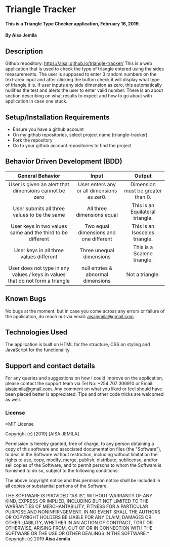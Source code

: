 # Triangle Tracker
#### This is a Triangle Type Checker application, February 16, 2019.
#### By **Aisa Jemila**
## Description
Github repository: https://aisaj.github.io/triangle-tracker/
This is a web application that is used to check the type of triangle entered using the sides measurements. The user is supposed to enter 3 random numbers on the text-area input and after clicking the button check it will display what type of triangle it is. If user inputs any side dimension as zero, this automatically nullifies the test and alerts the user to enter valid number. There is an about section describing on what results to expect and how to go about with application in case one stuck.
## Setup/Installation Requirements
* Ensure you have a github account
* On my github repositories, select project name (triangle-tracker)
* Fork the repository
* Go to your github account repositories to find the project
## Behavior Driven Development (BDD)
| General Behavior     | Input     | Output |
| :-------------: | :-------------: | :-------------: |
|  User is given an alert that dimensions cannot be zero   | User enters any or all dimensions as zer0.      | Dimension must be greater than 0. |
| User submits all three values to be the same | All three dimensions equal | This is an Equilateral triangle. |
| User keys in two values same and the third to be different | Two equal dimensions and one different | This is an Isosceles triangle. |
| User keys in all three values different | Three unequal dimensions | This is a Scalene triangle. |
| User does not type in any values / keys in values that do not form a triangle | null entries & abnormal dimensions | Not a triangle. |
## Known Bugs
No bugs at the moment, but in case you come across any errors or failure of the application, do reach out via email: aisajemila@gmail.com
## Technologies Used
The application is built on HTML for the structure, CSS on styling and JavaScript for the functionality.
## Support and contact details
For any queries and suggestions on how I could improve on the application, please contact the support team via Tel No: +254 707 306910 or Email: aisajemila@gmail.com. Any comment on what you liked or feel should have been placed better is appreciated. Tips and other code tricks are welcomed as well.
### License
*MIT License

Copyright (c) [2019] [AISA JEMILA]

Permission is hereby granted, free of charge, to any person obtaining a copy
of this software and associated documentation files (the "Software"), to deal
in the Software without restriction, including without limitation the rights
to use, copy, modify, merge, publish, distribute, sublicense, and/or sell
copies of the Software, and to permit persons to whom the Software is
furnished to do so, subject to the following conditions:

The above copyright notice and this permission notice shall be included in all
copies or substantial portions of the Software.

THE SOFTWARE IS PROVIDED "AS IS", WITHOUT WARRANTY OF ANY KIND, EXPRESS OR
IMPLIED, INCLUDING BUT NOT LIMITED TO THE WARRANTIES OF MERCHANTABILITY,
FITNESS FOR A PARTICULAR PURPOSE AND NONINFRINGEMENT. IN NO EVENT SHALL THE
AUTHORS OR COPYRIGHT HOLDERS BE LIABLE FOR ANY CLAIM, DAMAGES OR OTHER
LIABILITY, WHETHER IN AN ACTION OF CONTRACT, TORT OR OTHERWISE, ARISING FROM,
OUT OF OR IN CONNECTION WITH THE SOFTWARE OR THE USE OR OTHER DEALINGS IN THE
SOFTWARE.*
Copyright (c) 2019 **Aisa Jemila**
